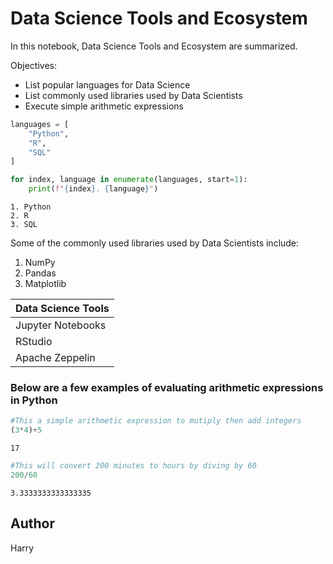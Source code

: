 # Data Science Tools and Ecosystem

In this notebook, Data Science Tools and Ecosystem are summarized.

Objectives:
- List popular languages for Data Science
- List commonly used libraries used by Data Scientists
- Execute simple arithmetic expressions




```python
languages = [
    "Python",
    "R",
    "SQL"
]

for index, language in enumerate(languages, start=1):
    print(f"{index}. {language}")

```

    1. Python
    2. R
    3. SQL
    

Some of the commonly used libraries used by Data Scientists include:


1. NumPy
2. Pandas
3. Matplotlib


|Data Science Tools|
| -------------|
|Jupyter Notebooks|
|RStudio|
|Apache Zeppelin|

### Below are a few examples of evaluating arithmetic expressions in Python


```python
#This a simple arithmetic expression to mutiply then add integers
(3*4)+5
```




    17




```python
#This will convert 200 minutes to hours by diving by 60
200/60
```




    3.3333333333333335



## Author
Harry


```python

```
